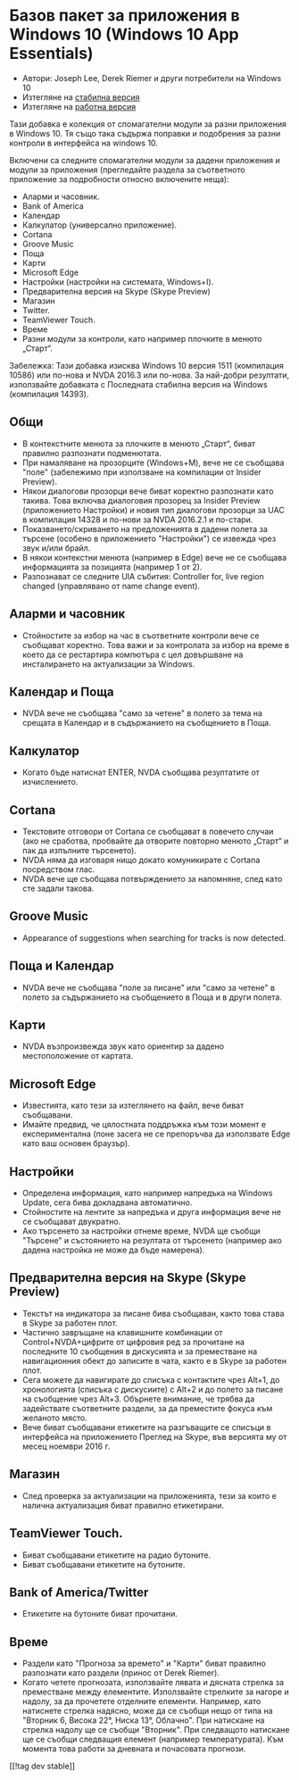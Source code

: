 # Базов пакет за приложения в Windows 10 (Windows 10 App Essentials) #

* Автори: Joseph Lee, Derek Riemer и други потребители на Windows 10
* Изтегляне на [стабилна версия][1]
* Изтегляне на [работна версия][2]

Тази добавка е колекция от спомагателни модули за разни приложения в Windows
10. Тя също така съдържа поправки и подобрения за разни контроли в
интерфейса на windows 10.

Включени са следните спомагателни модули за дадени приложения и модули за
приложения (прегледайте раздела за съответното приложение за подробности
относно включените неща):

* Аларми и часовник.
* Bank of America
* Календар
* Калкулатор (универсално приложение).
* Cortana
* Groove Music
* Поща
* Карти
* Microsoft Edge
* Настройки (настройки на системата, Windows+I).
* Предварителна версия на Skype (Skype Preview)
* Магазин
* Twitter.
* TeamViewer Touch.
* Време
* Разни модули за контроли, като например плочките в менюто „Старт“.

Забележка: Тази добавка изисква Windows 10 версия 1511 (компилация 10586)
или по-нова и NVDA 2016.3 или по-нова. За най-добри резултати, използвайте
добавката с Последната стабилна версия на Windows (компилация 14393).

## Общи

* В контекстните менюта за плочките в менюто „Старт“, биват правилно
  разпознати подменютата.
* При намаляване на прозорците (Windows+M), вече не се съобщава "поле"
  (забележимо при използване на компилации от Insider Preview).
* Някои диалогови прозорци вече биват коректно разпознати като такива. Това
  включва диалоговия прозорец за Insider Preview (приложението Настройки) и
  новия тип диалогови прозорци за UAC в компилация 14328 и по-нови за NVDA
  2016.2.1 и по-стари.
* Показването/скриването на предложенията в дадени полета за търсене
  (особено в приложението "Настройки") се извежда чрез звук и/или брайл.
* В някои контекстни менюта (например в Edge) вече не се съобщава
  информацията за позицията (например 1 от 2).
* Разпознават се следните UIA събития: Controller for, live region changed
  (управлявано от name change event).

## Аларми и часовник

* Стойностите за избор на час в съответните контроли вече се съобщават
  коректно. Това важи и за контролата за избор на време в което да се
  рестартира компютъра с цел довършване на инсталирането на актуализации за
  Windows.

## Календар и Поща

* NVDA вече не съобщава "само за четене" в полето за тема на срещата в
  Календар и в съдържанието на съобщението в Поща.

## Калкулатор

* Когато бъде натиснат ENTER, NVDA съобщава резултатите от изчислението.

## Cortana

* Текстовите отговори от Cortana се съобщават в повечето случаи (ако не
  сработва, пробвайте да отворите повторно менюто „Старт“ и пак да изпълните
  търсенето).
* NVDA няма да изговаря нищо докато комуникирате с Cortana посредством глас.
* NVDA вече ще съобщава потвърждението за напомняне, след като сте задали
  такова.

## Groove Music

* Appearance of suggestions when searching for tracks is now detected.

## Поща и Календар

* NVDA вече не съобщава "поле за писане" или "само за четене" в полето за
  съдържанието на съобщението в Поща и в други полета.

## Карти

* NVDA възпроизвежда звук като ориентир за дадено местоположение от картата.

## Microsoft Edge

* Известията, като тези за изтеглянето на файл, вече биват съобщавани.
* Имайте предвид, че цялостната поддръжка към този момент е експериментална
  (поне засега не се препоръчва да използвате Edge като ваш основен
  браузър).

## Настройки

* Определена информация, като например напредъка на Windows Update, сега
  бива докладвана автоматично.
* Стойностите на лентите за напредъка и друга информация вече не се
  съобщават двукратно.
* Ако търсенето за настройки отнеме време, NVDA ще съобщи "Търсене" и
  състоянието на резултата от търсенето (например ако дадена настройка не
  може да бъде намерена).

## Предварителна версия на Skype (Skype Preview)

* Текстът на индикатора за писане бива съобщаван, както това става в Skype
  за работен плот.
* Частично завръщане на клавишните комбинации от Control+NVDA+цифрите от
  цифровия ред за прочитане на последните 10 съобщения в дискусията и за
  преместване на навигационния обект до записите в чата, както е в Skype за
  работен плот.
* Сега можете да навигирате до списъка с контактите чрез Alt+1, до
  хронологията (списъка с дискусиите) с Alt+2 и до полето за писане на
  съобщение чрез Alt+3. Обърнете внимание, че трябва да задействате
  съответните раздели, за да преместите фокуса към желаното място.
* Вече биват съобщавани етикетите на разгъващите се списъци в интерфейса на
  приложението Преглед на Skype, във версията му от месец ноември 2016 г.

## Магазин

* След проверка за актуализации на приложенията, тези за които е налична
  актуализация биват правилно етикетирани.

## TeamViewer Touch.

* Биват съобщавани етикетите на радио бутоните.
* Биват съобщавани етикетите на бутоните.

## Bank of America/Twitter

* Етикетите на бутоните биват прочитани.

## Време

* Раздели като "Прогноза за времето" и "Карти" биват правилно разпознати
  като раздели (принос от Derek Riemer).
* Когато четете прогнозата, използвайте лявата и дясната стрелка за
  преместване между елементите. Използвайте стрелките за нагоре и надолу, за
  да прочетете отделните елементи. Например, като натиснете стрелка надясно,
  може да се съобщи нещо от типа на "Вторник 6, Висока ‎‎22°, Ниска ‎‎13°,
  Облачно". При натискане на стрелка надолу ще се съобщи "Вторник". При
  следващото натискане ще се съобщи следващия елемент (например
  температурата). Към момента това работи за дневната и почасовата прогнози.

[[!tag dev stable]]

[1]: http://addons.nvda-project.org/files/get.php?file=w10

[2]: http://addons.nvda-project.org/files/get.php?file=w10-dev
